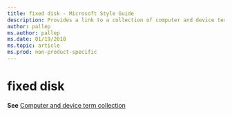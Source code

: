 ```yaml
---
title: fixed disk - Microsoft Style Guide
description: Provides a link to a collection of computer and device terms along with their appropriate usage including 'fixed disk'.
author: pallep
ms.author: pallep
ms.date: 01/19/2018
ms.topic: article
ms.prod: non-product-specific
---
```


# fixed disk

**See** [Computer and device term collection](~/a-z-word-list-term-collections/term-collections/computer-device-terms.md)
